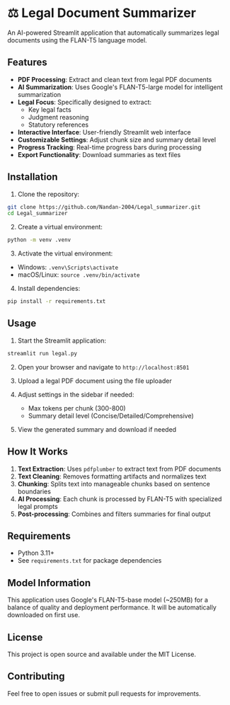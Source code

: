 # ⚖️ Legal Document Summarizer

An AI-powered Streamlit application that automatically summarizes legal documents using the FLAN-T5 language model.

## Features

- **PDF Processing**: Extract and clean text from legal PDF documents
- **AI Summarization**: Uses Google's FLAN-T5-large model for intelligent summarization
- **Legal Focus**: Specifically designed to extract:
  - Key legal facts
  - Judgment reasoning
  - Statutory references
- **Interactive Interface**: User-friendly Streamlit web interface
- **Customizable Settings**: Adjust chunk size and summary detail level
- **Progress Tracking**: Real-time progress bars during processing
- **Export Functionality**: Download summaries as text files

## Installation

1. Clone the repository:
```bash
git clone https://github.com/Nandan-2004/Legal_summarizer.git
cd Legal_summarizer
```

2. Create a virtual environment:
```bash
python -m venv .venv
```

3. Activate the virtual environment:
- Windows: `.venv\Scripts\activate`
- macOS/Linux: `source .venv/bin/activate`

4. Install dependencies:
```bash
pip install -r requirements.txt
```

## Usage

1. Start the Streamlit application:
```bash
streamlit run legal.py
```

2. Open your browser and navigate to `http://localhost:8501`

3. Upload a legal PDF document using the file uploader

4. Adjust settings in the sidebar if needed:
   - Max tokens per chunk (300-800)
   - Summary detail level (Concise/Detailed/Comprehensive)

5. View the generated summary and download if needed

## How It Works

1. **Text Extraction**: Uses `pdfplumber` to extract text from PDF documents
2. **Text Cleaning**: Removes formatting artifacts and normalizes text
3. **Chunking**: Splits text into manageable chunks based on sentence boundaries
4. **AI Processing**: Each chunk is processed by FLAN-T5 with specialized legal prompts
5. **Post-processing**: Combines and filters summaries for final output

## Requirements

- Python 3.11+
- See `requirements.txt` for package dependencies

## Model Information

This application uses Google's FLAN-T5-base model (~250MB) for a balance of quality and deployment performance. It will be automatically downloaded on first use.

## License

This project is open source and available under the MIT License.

## Contributing

Feel free to open issues or submit pull requests for improvements.
